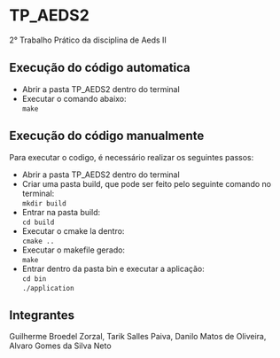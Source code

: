 # TP_AEDS2
2° Trabalho Prático da disciplina de Aeds II


## Execução do código automatica
<ul>
    <li>Abrir a pasta TP_AEDS2 dentro do terminal</li>
    <li>Executar o comando abaixo:</br><code>make</code></li>
</ul>


## Execução do código manualmente

Para executar o codigo, é necessário realizar os seguintes passos:

<ul>
    <li>Abrir a pasta TP_AEDS2 dentro do terminal</li>
    <li>Criar uma pasta build, que pode ser feito pelo seguinte comando no terminal: </br><code>mkdir build</code></li>
    <li>Entrar na pasta build: </br><code>cd build</code></li>
    <li>Executar o cmake la dentro: </br><code>cmake .. </code></li>
    <li>Executar o makefile gerado: </br><code>make</code></li>
    <li>Entrar dentro da pasta bin e executar a aplicação: </br><code>cd bin </code></br><code>./application</code></li>
</ul>


## Integrantes

Guilherme Broedel Zorzal, Tarik Salles Paiva, Danilo Matos de Oliveira, Alvaro Gomes da Silva Neto 
